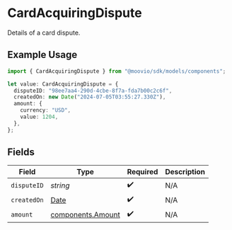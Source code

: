 # CardAcquiringDispute

Details of a card dispute.

## Example Usage

```typescript
import { CardAcquiringDispute } from "@moovio/sdk/models/components";

let value: CardAcquiringDispute = {
  disputeID: "98ee7aa4-290d-4cbe-8f7a-fda7b00c2c6f",
  createdOn: new Date("2024-07-05T03:55:27.330Z"),
  amount: {
    currency: "USD",
    value: 1204,
  },
};
```

## Fields

| Field                                                                                         | Type                                                                                          | Required                                                                                      | Description                                                                                   |
| --------------------------------------------------------------------------------------------- | --------------------------------------------------------------------------------------------- | --------------------------------------------------------------------------------------------- | --------------------------------------------------------------------------------------------- |
| `disputeID`                                                                                   | *string*                                                                                      | :heavy_check_mark:                                                                            | N/A                                                                                           |
| `createdOn`                                                                                   | [Date](https://developer.mozilla.org/en-US/docs/Web/JavaScript/Reference/Global_Objects/Date) | :heavy_check_mark:                                                                            | N/A                                                                                           |
| `amount`                                                                                      | [components.Amount](../../models/components/amount.md)                                        | :heavy_check_mark:                                                                            | N/A                                                                                           |
